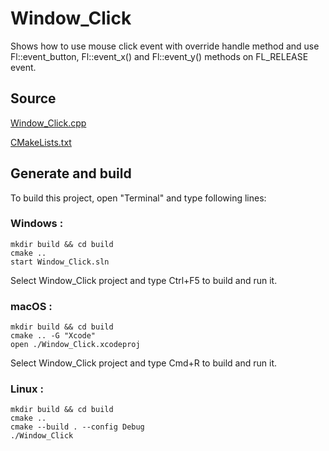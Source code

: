 # Window_Click

Shows how to use mouse click event with override handle method and use Fl::event_button, Fl::event_x() and Fl::event_y() methods on FL_RELEASE event.

## Source

[Window_Click.cpp](Window_Click.cpp)

[CMakeLists.txt](CMakeLists.txt)

## Generate and build

To build this project, open "Terminal" and type following lines:

### Windows :

``` shell
mkdir build && cd build
cmake .. 
start Window_Click.sln
```

Select Window_Click project and type Ctrl+F5 to build and run it.

### macOS :

``` shell
mkdir build && cd build
cmake .. -G "Xcode"
open ./Window_Click.xcodeproj
```

Select Window_Click project and type Cmd+R to build and run it.

### Linux :

``` shell
mkdir build && cd build
cmake .. 
cmake --build . --config Debug
./Window_Click
```
